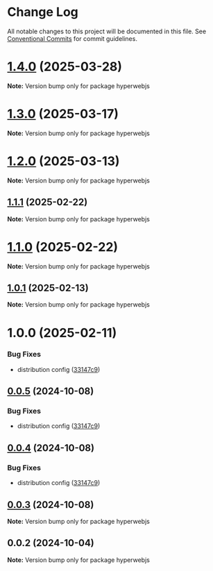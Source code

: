 # Change Log

All notable changes to this project will be documented in this file.
See [Conventional Commits](https://conventionalcommits.org) for commit guidelines.

# [1.4.0](https://github.com/hyperweb-io/hyperweb-build/compare/v1.3.0...v1.4.0) (2025-03-28)

**Note:** Version bump only for package hyperwebjs

# [1.3.0](https://github.com/hyperweb-io/hyperweb-build/compare/v1.2.0...v1.3.0) (2025-03-17)

**Note:** Version bump only for package hyperwebjs

# [1.2.0](https://github.com/hyperweb-io/hyperweb-build/compare/v1.1.1...v1.2.0) (2025-03-13)

**Note:** Version bump only for package hyperwebjs

## [1.1.1](https://github.com/hyperweb-io/hyperweb-build/compare/v1.1.0...v1.1.1) (2025-02-22)

**Note:** Version bump only for package hyperwebjs

# [1.1.0](https://github.com/hyperweb-io/hyperweb-build/compare/v1.0.1...v1.1.0) (2025-02-22)

**Note:** Version bump only for package hyperwebjs

## [1.0.1](https://github.com/hyperweb-io/hyperweb-build/compare/v1.0.0...v1.0.1) (2025-02-13)

**Note:** Version bump only for package hyperwebjs

# 1.0.0 (2025-02-11)

### Bug Fixes

- distribution config ([33147c9](https://github.com/hyperweb-io/hyperweb-build/commit/33147c9bfe8d47c63ece41a03903e287f64d5a59))

## [0.0.5](https://github.com/hyperweb-io/hyperweb-build/compare/hyperwebjs@0.0.2...hyperwebjs@0.0.5) (2024-10-08)

### Bug Fixes

- distribution config ([33147c9](https://github.com/hyperweb-io/hyperweb-build/commit/33147c9bfe8d47c63ece41a03903e287f64d5a59))

## [0.0.4](https://github.com/hyperweb-io/hyperweb-build/compare/hyperwebjs@0.0.2...hyperwebjs@0.0.4) (2024-10-08)

### Bug Fixes

- distribution config ([33147c9](https://github.com/hyperweb-io/hyperweb-build/commit/33147c9bfe8d47c63ece41a03903e287f64d5a59))

## [0.0.3](https://github.com/hyperweb-io/hyperweb-build/compare/hyperwebjs@0.0.2...hyperwebjs@0.0.3) (2024-10-08)

**Note:** Version bump only for package hyperwebjs

## 0.0.2 (2024-10-04)

**Note:** Version bump only for package hyperwebjs
